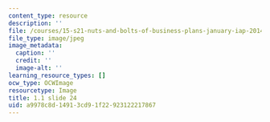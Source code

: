 ```yaml
---
content_type: resource
description: ''
file: /courses/15-s21-nuts-and-bolts-of-business-plans-january-iap-2014/a9978c8d14913cd91f22923122217867_Slide24.JPG
file_type: image/jpeg
image_metadata:
  caption: ''
  credit: ''
  image-alt: ''
learning_resource_types: []
ocw_type: OCWImage
resourcetype: Image
title: 1.1 slide 24
uid: a9978c8d-1491-3cd9-1f22-923122217867
---
```

